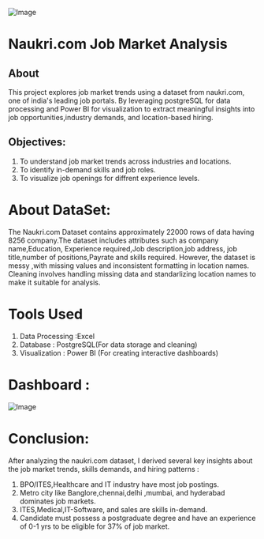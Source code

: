 ![Image](https://github.com/user-attachments/assets/19d4a674-c81f-4d74-b4c2-86127ccbc1db)
# Naukri.com Job Market Analysis
## About
This project explores job market trends using a dataset from naukri.com, one of india's leading job portals. By leveraging postgreSQL for data processing and Power BI for visualization to extract meaningful insights into job opportunities,industry demands, and location-based hiring.
## Objectives:
 1. To understand job market trends across industries and locations.
 2. To identify in-demand skills and job roles.
 3. To visualize job openings for diffrent experience levels.
# About DataSet:
The Naukri.com Dataset contains approximately 22000 rows of data having 8256 company.The dataset includes attributes such as company name,Education, Experience required,Job description,job address, job title,number of positions,Payrate and skills required. However, the dataset is messy ,with missing values and  inconsistent formatting in location names. Cleaning involves handling missing data and standarlizing location names to make it suitable for analysis.
# Tools Used
 1. Data Processing  :Excel
 2. Database         : PostgreSQL(For data storage and cleaning)
 3. Visualization    : Power BI (For creating interactive dashboards)

# Dashboard  :
![Image](https://github.com/user-attachments/assets/7f73d0a3-d6ab-434c-835b-ff28f64dd533)
# Conclusion:
After analyzing the naukri.com dataset, I derived several key insights about the job market trends, skills demands, and hiring patterns :
 1. BPO/ITES,Healthcare and IT industry have most job postings.
 2. Metro city like Banglore,chennai,delhi ,mumbai, and hyderabad dominates job markets.
 3. ITES,Medical,IT-Software, and sales are skills in-demand.
 4. Candidate must possess a postgraduate degree and have an experience of 0-1 yrs to be eligible for 37% of job market. 
    
